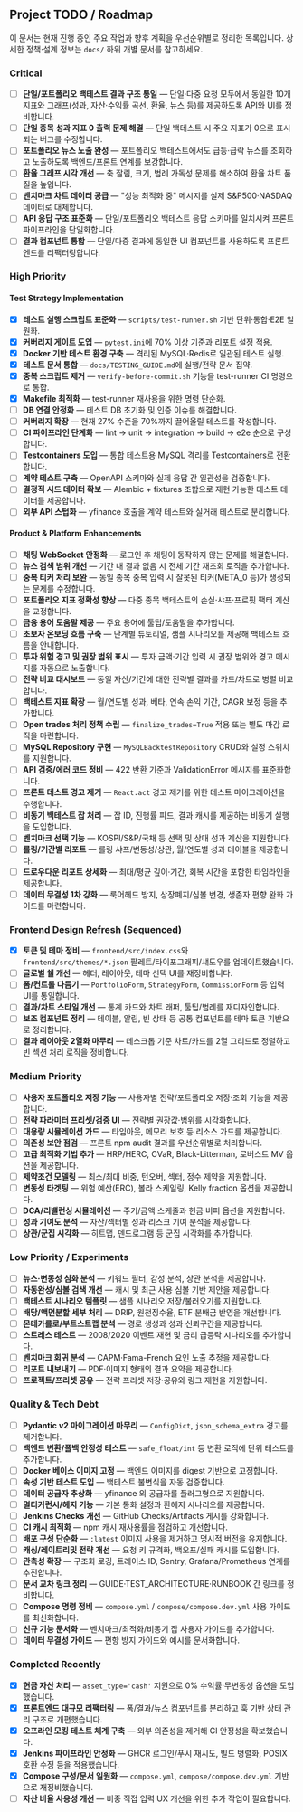## Project TODO / Roadmap

이 문서는 현재 진행 중인 주요 작업과 향후 계획을 우선순위별로 정리한 목록입니다. 상세한 정책·설계 정보는 `docs/` 하위 개별 문서를 참고하세요.

### Critical
- [ ] **단일/포트폴리오 백테스트 결과 구조 통일** — 단일·다중 요청 모두에서 동일한 10개 지표와 그래프(성과, 자산·수익률 곡선, 환율, 뉴스 등)를 제공하도록 API와 UI를 정비합니다.
- [ ] **단일 종목 성과 지표 0 출력 문제 해결** — 단일 백테스트 시 주요 지표가 0으로 표시되는 버그를 수정합니다.
- [ ] **포트폴리오 뉴스 노출 완성** — 포트폴리오 백테스트에서도 급등·급락 뉴스를 조회하고 노출하도록 백엔드/프론트 연계를 보강합니다.
- [ ] **환율 그래프 시각 개선** — 축 잘림, 크기, 범례 가독성 문제를 해소하여 환율 차트 품질을 높입니다.
- [ ] **벤치마크 차트 데이터 공급** — "성능 최적화 중" 메시지를 실제 S&P500·NASDAQ 데이터로 대체합니다.
- [ ] **API 응답 구조 표준화** — 단일/포트폴리오 백테스트 응답 스키마를 일치시켜 프론트 파이프라인을 단일화합니다.
- [ ] **결과 컴포넌트 통합** — 단일/다중 결과에 동일한 UI 컴포넌트를 사용하도록 프론트엔드를 리팩터링합니다.

### High Priority
#### Test Strategy Implementation
- [x] **테스트 실행 스크립트 표준화** — `scripts/test-runner.sh` 기반 단위·통합·E2E 일원화.
- [x] **커버리지 게이트 도입** — `pytest.ini`에 70% 이상 기준과 리포트 설정 적용.
- [x] **Docker 기반 테스트 환경 구축** — 격리된 MySQL·Redis로 일관된 테스트 실행.
- [x] **테스트 문서 통합** — `docs/TESTING_GUIDE.md`에 실행/전략 문서 집약.
- [x] **중복 스크립트 제거** — `verify-before-commit.sh` 기능을 test-runner CI 명령으로 통합.
- [x] **Makefile 최적화** — test-runner 재사용을 위한 명령 단순화.
- [ ] **DB 연결 안정화** — 테스트 DB 초기화 및 인증 이슈를 해결합니다.
- [ ] **커버리지 확장** — 현재 27% 수준을 70%까지 끌어올릴 테스트를 작성합니다.
- [ ] **CI 파이프라인 단계화** — lint → unit → integration → build → e2e 순으로 구성합니다.
- [ ] **Testcontainers 도입** — 통합 테스트용 MySQL 격리를 Testcontainers로 전환합니다.
- [ ] **계약 테스트 구축** — OpenAPI 스키마와 실제 응답 간 일관성을 검증합니다.
- [ ] **결정적 시드 데이터 확보** — Alembic + fixtures 조합으로 재현 가능한 테스트 데이터를 제공합니다.
- [ ] **외부 API 스텁화** — yfinance 호출을 계약 테스트와 실거래 테스트로 분리합니다.

#### Product & Platform Enhancements
- [ ] **채팅 WebSocket 안정화** — 로그인 후 채팅이 동작하지 않는 문제를 해결합니다.
- [ ] **뉴스 검색 범위 개선** — 기간 내 결과 없음 시 전체 기간 재조회 로직을 추가합니다.
- [ ] **중복 티커 처리 보완** — 동일 종목 중복 입력 시 잘못된 티커(META_0 등)가 생성되는 문제를 수정합니다.
- [ ] **포트폴리오 지표 정확성 향상** — 다중 종목 백테스트의 손실·샤프·프로핏 팩터 계산을 교정합니다.
- [ ] **금융 용어 도움말 제공** — 주요 용어에 툴팁/도움말을 추가합니다.
- [ ] **초보자 온보딩 흐름 구축** — 단계별 튜토리얼, 샘플 시나리오를 제공해 백테스트 흐름을 안내합니다.
- [ ] **투자 위험 경고 및 권장 범위 표시** — 투자 금액·기간 입력 시 권장 범위와 경고 메시지를 자동으로 노출합니다.
- [ ] **전략 비교 대시보드** — 동일 자산/기간에 대한 전략별 결과를 카드/차트로 병렬 비교합니다.
- [ ] **백테스트 지표 확장** — 월/연도별 성과, 베타, 연속 손익 기간, CAGR 보정 등을 추가합니다.
- [ ] **Open trades 처리 정책 수립** — `finalize_trades=True` 적용 또는 별도 마감 로직을 마련합니다.
- [ ] **MySQL Repository 구현** — `MySQLBacktestRepository` CRUD와 설정 스위치를 지원합니다.
- [ ] **API 검증/에러 코드 정비** — 422 반환 기준과 ValidationError 메시지를 표준화합니다.
- [ ] **프론트 테스트 경고 제거** — `React.act` 경고 제거를 위한 테스트 마이그레이션을 수행합니다.
- [ ] **비동기 백테스트 잡 처리** — 잡 ID, 진행률 피드, 결과 캐시를 제공하는 비동기 실행을 도입합니다.
- [ ] **벤치마크 선택 기능** — KOSPI/S&P/국채 등 선택 및 상대 성과 계산을 지원합니다.
- [ ] **롤링/기간별 리포트** — 롤링 샤프/변동성/상관, 월/연도별 성과 테이블을 제공합니다.
- [ ] **드로우다운 리포트 상세화** — 최대/평균 깊이·기간, 회복 시간을 포함한 타임라인을 제공합니다.
- [ ] **데이터 무결성 1차 강화** — 룩어헤드 방지, 상장폐지/심볼 변경, 생존자 편향 완화 가이드를 마련합니다.

### Frontend Design Refresh (Sequenced)
- [x] **토큰 및 테마 정비** — `frontend/src/index.css`와 `frontend/src/themes/*.json` 팔레트/타이포그래피/섀도우를 업데이트했습니다.
- [ ] **글로벌 쉘 개선** — 헤더, 레이아웃, 테마 선택 UI를 재정비합니다.
- [ ] **폼/컨트롤 다듬기** — `PortfolioForm`, `StrategyForm`, `CommissionForm` 등 입력 UI를 통일합니다.
- [ ] **결과/차트 스타일 개선** — 통계 카드와 차트 래퍼, 툴팁/범례를 재디자인합니다.
- [ ] **보조 컴포넌트 정리** — 테이블, 알림, 빈 상태 등 공통 컴포넌트를 테마 토큰 기반으로 정리합니다.
- [ ] **결과 레이아웃 2열화 마무리** — 데스크톱 기준 차트/카드를 2열 그리드로 정렬하고 빈 섹션 처리 로직을 정비합니다.

### Medium Priority
- [ ] **사용자 포트폴리오 저장 기능** — 사용자별 전략/포트폴리오 저장·조회 기능을 제공합니다.
- [ ] **전략 파라미터 프리셋/검증 UI** — 전략별 권장값·범위를 시각화합니다.
- [ ] **대용량 시뮬레이션 가드** — 타임아웃, 메모리 보호 등 리소스 가드를 제공합니다.
- [ ] **의존성 보안 점검** — 프론트 npm audit 결과를 우선순위별로 처리합니다.
- [ ] **고급 최적화 기법 추가** — HRP/HERC, CVaR, Black-Litterman, 로버스트 MV 옵션을 제공합니다.
- [ ] **제약조건 모델링** — 최소/최대 비중, 턴오버, 섹터, 정수 제약을 지원합니다.
- [ ] **변동성 타겟팅** — 위험 예산(ERC), 볼라 스케일링, Kelly fraction 옵션을 제공합니다.
- [ ] **DCA/리밸런싱 시뮬레이션** — 주기/금액 스케줄과 현금 버퍼 옵션을 지원합니다.
- [ ] **성과 기여도 분석** — 자산/섹터별 성과·리스크 기여 분석을 제공합니다.
- [ ] **상관/군집 시각화** — 히트맵, 덴드로그램 등 군집 시각화를 추가합니다.

### Low Priority / Experiments
- [ ] **뉴스·변동성 심화 분석** — 키워드 필터, 감성 분석, 상관 분석을 제공합니다.
- [ ] **자동완성/심볼 검색 개선** — 캐시 및 최근 사용 심볼 기반 제안을 제공합니다.
- [ ] **백테스트 시나리오 템플릿** — 샘플 시나리오 저장/불러오기를 지원합니다.
- [ ] **배당/액면분할 세부 처리** — DRIP, 원천징수율, ETF 분배금 반영을 개선합니다.
- [ ] **몬테카를로/부트스트랩 분석** — 경로 생성과 성과 신뢰구간을 제공합니다.
- [ ] **스트레스 테스트** — 2008/2020 이벤트 재현 및 금리 급등락 시나리오를 추가합니다.
- [ ] **벤치마크 회귀 분석** — CAPM·Fama-French 요인 노출 추정을 제공합니다.
- [ ] **리포트 내보내기** — PDF·이미지 형태의 결과 요약을 제공합니다.
- [ ] **프로젝트/프리셋 공유** — 전략 프리셋 저장·공유와 링크 재현을 지원합니다.

### Quality & Tech Debt
- [ ] **Pydantic v2 마이그레이션 마무리** — `ConfigDict`, `json_schema_extra` 경고를 제거합니다.
- [ ] **백엔드 변환/폴백 안정성 테스트** — `safe_float/int` 등 변환 로직에 단위 테스트를 추가합니다.
- [ ] **Docker 베이스 이미지 고정** — 백엔드 이미지를 digest 기반으로 고정합니다.
- [ ] **속성 기반 테스트 도입** — 백테스트 불변식을 자동 검증합니다.
- [ ] **데이터 공급자 추상화** — yfinance 외 공급자를 플러그형으로 지원합니다.
- [ ] **멀티커런시/헤지 기능** — 기본 통화 설정과 환헤지 시나리오를 제공합니다.
- [ ] **Jenkins Checks 개선** — GitHub Checks/Artifacts 게시를 강화합니다.
- [ ] **CI 캐시 최적화** — npm 캐시 재사용률을 점검하고 개선합니다.
- [ ] **배포 구성 단순화** — `:latest` 이미지 사용을 제거하고 명시적 버전을 유지합니다.
- [ ] **캐싱/레이트리밋 전략 개선** — 요청 키 규격화, 백오프/실패 캐시를 도입합니다.
- [ ] **관측성 확장** — 구조화 로깅, 트레이스 ID, Sentry, Grafana/Prometheus 연계를 추진합니다.
- [ ] **문서 교차 링크 정리** — GUIDE·TEST_ARCHITECTURE·RUNBOOK 간 링크를 정비합니다.
- [ ] **Compose 명령 정비** — `compose.yml` / `compose/compose.dev.yml` 사용 가이드를 최신화합니다.
- [ ] **신규 기능 문서화** — 벤치마크/최적화/비동기 잡 사용자 가이드를 추가합니다.
- [ ] **데이터 무결성 가이드** — 편향 방지 가이드와 예시를 문서화합니다.

### Completed Recently
- [x] **현금 자산 처리** — `asset_type='cash'` 지원으로 0% 수익률·무변동성 옵션을 도입했습니다.
- [x] **프론트엔드 대규모 리팩터링** — 폼/결과/뉴스 컴포넌트를 분리하고 훅 기반 상태 관리 구조로 개편했습니다.
- [x] **오프라인 모킹 테스트 체계 구축** — 외부 의존성을 제거해 CI 안정성을 확보했습니다.
- [x] **Jenkins 파이프라인 안정화** — GHCR 로그인/푸시 재시도, 빌드 병렬화, POSIX 호환 수정 등을 적용했습니다.
- [x] **Compose 구성/문서 일원화** — `compose.yml`, `compose/compose.dev.yml` 기반으로 재정비했습니다.
- [ ] **자산 비율 사용성 개선** — 비중 직접 입력 UX 개선을 위한 추가 작업이 필요합니다.
